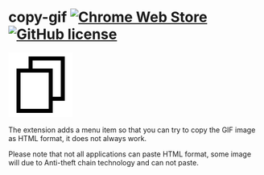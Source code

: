 # copy-gif [![Chrome Web Store](https://img.shields.io/chrome-web-store/v/cehkcdgmdkpbheocenmlclejafodogfk.svg?maxAge=86400)](https://chrome.google.com/webstore/detail/cehkcdgmdkpbheocenmlclejafodogf) [![GitHub license](https://img.shields.io/badge/license-MIT-blue.svg)](https://raw.githubusercontent.com/BlackGlory/copy-gif/master/LICENSE)

[![copy-gif](https://raw.githubusercontent.com/BlackGlory/copy-gif/master/src/assets/images/icon-128.png)](https://chrome.google.com/webstore/detail/cehkcdgmdkpbheocenmlclejafodogf)

The extension adds a menu item so that you can try to copy the GIF image as HTML format, it does not always work.

Please note that not all applications can paste HTML format, some image will due to Anti-theft chain technology and can not paste.
